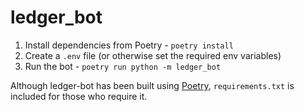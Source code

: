 # ledger_bot

1. Install dependencies from Poetry - `poetry install`
2. Create a `.env` file (or otherwise set the required env variables)
3. Run the bot - `poetry run python -m ledger_bot`

Although ledger-bot has been built using [Poetry](https://python-poetry.org/), `requirements.txt` is included for those who require it.
